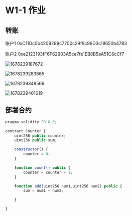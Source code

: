 # W1-1 作业

## 转账

账户1   0xC11Dc0b4209299c7700c29f8c99D3c18650b47B3 

账户2   0xe2123193fF6F62903A5ce7fe1EB8B5aA51C6cCf7 





![1678239187672](E:\区块链合约开发\登链社区集训_第二期\homework\w1\1\1678239187672.png)





![1678239283865](E:\区块链合约开发\登链社区集训_第二期\homework\w1\1\1678239283865.png)



![1678239348569](E:\区块链合约开发\登链社区集训_第二期\homework\w1\1\1678239348569.png)



![1678239401619](E:\区块链合约开发\登链社区集训_第二期\homework\w1\1\1678239401619.png)



## 部署合约

```javascript
pragma solidity ^0.8.0;

contract Counter {
    uint256 public counter;
    uint256 public sum;

    constructor() {
        counter = 0;
    }

    function count() public {
        counter = counter + 1;
    }

    function add(uint256 num1,uint256 num2) public {
        sum = num1 + num2;

    }

}

```


